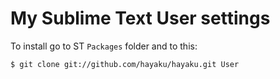 # My Sublime Text User settings

To install go to ST `Packages` folder and to this:

``` sh
$ git clone git://github.com/hayaku/hayaku.git User
```
